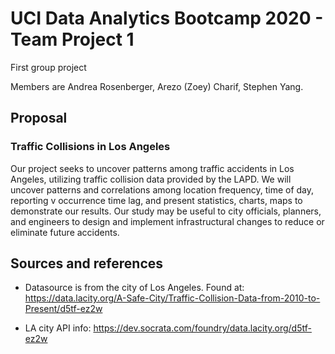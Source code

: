 # UCI Data Analytics Bootcamp 2020 - Team Project 1

First group project

Members are Andrea Rosenberger, Arezo (Zoey) Charif, Stephen Yang.

## Proposal

### Traffic Collisions in Los Angeles

Our project seeks to uncover patterns among traffic accidents in Los Angeles, utilizing traffic collision data provided by the LAPD. We will uncover patterns and correlations among location frequency, time of day, reporting v occurrence time lag, and present statistics, charts, maps to demonstrate our results. Our study may be useful to city officials, planners, and engineers to design and implement infrastructural changes to reduce or eliminate future accidents.


## Sources and references

- Datasource is from the city of Los Angeles. Found at:
  https://data.lacity.org/A-Safe-City/Traffic-Collision-Data-from-2010-to-Present/d5tf-ez2w
  
- LA city API info:
  https://dev.socrata.com/foundry/data.lacity.org/d5tf-ez2w
  
